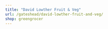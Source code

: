 ```yaml
---
title: "David Lowther Fruit & Veg"
url: /gateshead/david-lowther-fruit-and-veg/
shop: greengrocer
---
```


